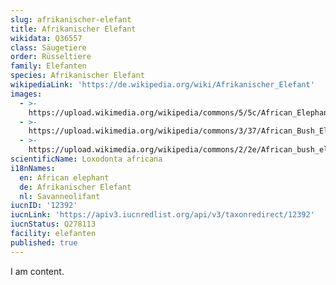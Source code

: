 ```yaml
---
slug: afrikanischer-elefant
title: Afrikanischer Elefant
wikidata: Q36557
class: Säugetiere
order: Rüsseltiere
family: Elefanten
species: Afrikanischer Elefant
wikipediaLink: 'https://de.wikipedia.org/wiki/Afrikanischer_Elefant'
images:
  - >-
    https://upload.wikimedia.org/wikipedia/commons/5/5c/African_Elephant_(Loxodonta_africana)_male_(16723147361).jpg
  - >-
    https://upload.wikimedia.org/wikipedia/commons/3/37/African_Bush_Elephant.jpg
  - >-
    https://upload.wikimedia.org/wikipedia/commons/2/2e/African_bush_elephant,_Loxodonta_africana_at_Punda_Maria,_Kruger_National_Park,_South_Africa._Includes_lots_of_baby_elephant._(20591203310).jpg
scientificName: Loxodonta africana
i18nNames:
  en: African elephant
  de: Afrikanischer Elefant
  nl: Savanneolifant
iucnID: '12392'
iucnLink: 'https://apiv3.iucnredlist.org/api/v3/taxonredirect/12392'
iucnStatus: Q278113
facility: elefanten
published: true
---
```


I am content.
